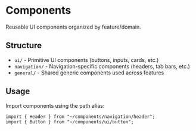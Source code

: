 # Components

Reusable UI components organized by feature/domain.

## Structure

- `ui/` - Primitive UI components (buttons, inputs, cards, etc.)
- `navigation/` - Navigation-specific components (headers, tab bars, etc.)
- `general/` - Shared generic components used across features

## Usage

Import components using the path alias:

```tsx
import { Header } from "~/components/navigation/header";
import { Button } from "~/components/ui/button";
```
